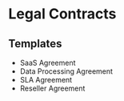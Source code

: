 # Legal Contracts

## Templates
- SaaS Agreement
- Data Processing Agreement
- SLA Agreement
- Reseller Agreement
